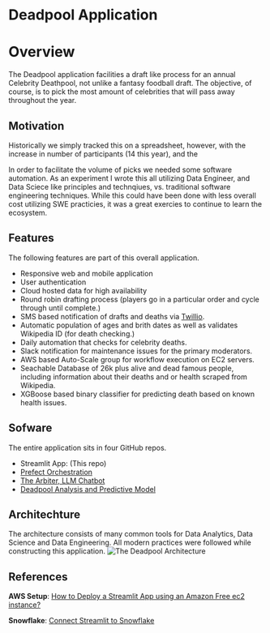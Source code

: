 # Deadpool Application

# Overview 
The Deadpool application facilities a draft like process for an annual Celebrity Deathpool, not unlike a fantasy foodball draft.  The objective, of course, is to pick the most amount of celebrities that will pass away throughout the year.  

## Motivation
Historically we simply tracked this on a spreadsheet, however, with the increase in number of participants (14 this year), and the 

In order to facilitate the volume of picks we needed some software automation. As an experiment I wrote this all utilizing Data Engineer, and Data Sciece like principles and technqiues, vs. traditional software engineering techniques.  While this could have been done with less overall cost utilizing SWE practicies, it was a great exercies to continue to learn the ecosystem.  

## Features
The following features are part of this overall application.

* Responsive web and mobile application
* User authentication
* Cloud hosted data for high availability
* Round robin drafting process (players go in a particular order and cycle through until complete.)
* SMS based notification of drafts and deaths via [Twillio](https://www.twilio.com).
* Automatic population of ages and brith dates as well as validates Wikipedia ID (for death checking.)
* Daily automation that checks for celebrity deaths.
* Slack notification for maintenance issues for the primary moderators.
* AWS based Auto-Scale group for workflow execution on EC2 servers.
* Seachable Database of 26k plus alive and dead famous people, including information about their deaths and or health scraped from Wikipedia.
* XGBoose based binary classifier for predicting death based on known health issues. 


## Sofware
The entire application sits in four GitHub repos.  
* Streamlit App: (This repo)
* [Prefect Orchestration](https://github.com/broepke/prefect-dka)
* [The Arbiter, LLM Chatbot](https://github.com/broepke/deadpool-llm)
* [Deadpool Analysis and Predictive Model](https://github.com/broepke/deadpool-analysis)

## Architechture
The architecture consists of many common tools for Data Analytics, Data Science and Data Engineering.  All modern practices were followed while constructing this application.
![The Deadpool Architecture](dp_arch.png)


## References
**AWS Setup**: 
 [How to Deploy a Streamlit App using an Amazon Free ec2 instance?](https://towardsdatascience.com/how-to-deploy-a-streamlit-app-using-an-amazon-free-ec2-instance-416a41f69dc3)

**Snowflake**: 
[Connect Streamlit to Snowflake](https://docs.streamlit.io/knowledge-base/tutorials/databases/snowflake)